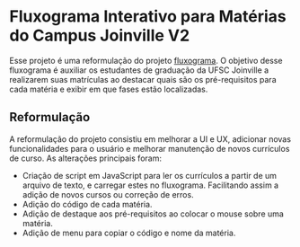 # Fluxograma Interativo para Matérias do Campus Joinville V2

Esse projeto é uma reformulação do projeto [fluxograma](https://github.com/Equipe-Botcem/fluxograma). O objetivo desse fluxograma é auxiliar os estudantes de graduação da UFSC Joinville a realizarem suas matrículas ao destacar quais são os pré-requisitos para cada matéria e exibir em que fases estão localizadas.

## Reformulação

A reformulação do projeto consistiu em melhorar a UI e UX, adicionar novas funcionalidades para o usuário e melhorar manutenção de novos currículos de curso. As alterações principais foram:

- Criação de script em JavaScript para ler os currículos a partir de um arquivo de texto, e carregar estes no fluxograma. Facilitando assim a adição de novos cursos ou correção de erros.
- Adição do código de cada matéria.
- Adição de destaque aos pré-requisitos ao colocar o mouse sobre uma matéria.
- Adição de menu para copiar o código e nome da matéria.